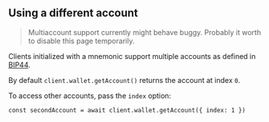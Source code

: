 ## Using a different account

> Multiaccount support currently might behave buggy. Probably it worth to disable this page temporarily. 

Clients initialized with a mnemonic support multiple accounts as defined in [BIP44](https://github.com/bitcoin/bips/blob/master/bip-0044.mediawiki).

By default `client.wallet.getAccount()` returns the account at index `0`.

To access other accounts, pass the `index` option:
```
const secondAccount = await client.wallet.getAccount({ index: 1 })
``` 


